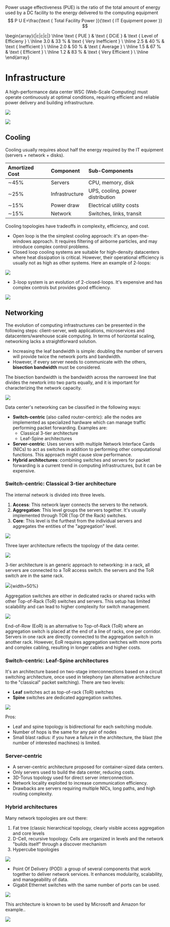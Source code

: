 
Power usage effectiveness (PUE) is the ratio of the total amount of energy used by a DC facility to the energy delivered to the computing equipment
$$
P U E=\frac{\text { Total Facility Power }}{\text { IT Equipment power }}
$$

\begin{array}{|c|c|c|}
\hline \text { PUE } & \text { DCiE } & \text { Level of Efficieny } \\
\hline 3.0 & 33 \% & \text { Very Inefficient } \\
\hline 2.5 & 40 \% & \text { Inefficient } \\
\hline 2.0 & 50 \% & \text { Average } \\
\hline 1.5 & 67 \% & \text { Efficient } \\
\hline 1.2 & 83 \% & \text { Very Efficient } \\
\hline
\end{array}

# Infrastructure

A high-performance data center WSC (Web-Scale Computing) must operate continuously at optimal conditions, requiring efficient and reliable power delivery and building infrastructure. 

![](images/Pasted%20image%2020230325194410.png)


![](images/Pasted%20image%2020230325194355.png)

## Cooling

Cooling usually requires about half the energy required by the IT equipment (servers + network + disks).

| Amortized Cost | Component | Sub-Components |
| :--- | :--- | :--- |
| ∼45% | Servers | CPU, memory, disk |
| ∼25% | Infrastructure | UPS, cooling, power distribution |
| ∼15% | Power draw | Electrical utility costs |
| ∼15% | Network | Switches, links, transit |

Cooling topologies have tradeoffs in complexity, efficiency, and cost.

- Open loop is the the simplest cooling approach: it's an open-the-windows approach. It requires filtering of airborne particles, and may introduce complex control problems.
- Closed loop cooling systems are suitable for high-density datacenters where heat dissipation is critical. However, their operational efficiency is usually not as high as other systems. Here an example of 2-loops:

![](images/Pasted%20image%2020230325200836.png)

- 3-loop system is an evolution of 2-closed-loops. It's expensive and has complex controls but provides good efficiency.

![](images/Pasted%20image%2020230325200850.png)

## Networking

The evolution of computing infrastructures can be presented in the following steps: client-server, web applications, microservices and datacenters/warehouse scale computing. 
In terms of horizontal scaling, networking lacks a straightforward solution. 

- Increasing the leaf bandwidth is simple: doubling the number of servers will provide twice the network ports and bandwidth. 
- However, if every server needs to communicate with the others, **bisection bandwidth** must be considered. 

The bisection bandwidth is the bandwidth across the narrowest line that divides the newtork into two parts equally, and it is important for characterizing the network capacity.

![](images/a6a1250b7866c595bd53bf0f4e3f3f5c.png)

Data center's networking can be classified in the following ways: 

- **Switch-centric** (also called router-centric): alle the nodes are implemented as specialized hardware which can manage traffic performing packet forwarding. Examples are:
	- Classical 3-tier architecture
	- Leaf-Spine architectures
- **Server-centric**: Uses servers with multiple Network Interface Cards (NICs) to act as switches in addition to performing other computational functions. This approach might cause slow performance.
- **Hybrid architectures**: combining switches and servers for packet forwarding is a current trend in computing infrastructures, but it can be expensive. 

### Switch-centric: Classical 3-tier architecture

The internal network is divided into three levels.

1. **Access**: This network layer connects the servers to the network.
2. **Aggregation**: This level groups the servers together.  It's usually implemented through TOR (Top Of the Rack) switches. 
3. **Core**: This level is the furthest from the individual servers and aggregates the entities of the "aggregation" level.

![](images/99c44299a39fd8b7b4d0026c4c484de1.png)

Three layer architecture reflects the topology of the data center.

![](images/ce9644a1496d5d35b5d4c09e02ab2f52.png)

3-tier architecture is an generic approach to networking: in a rack, all servers are connected to a ToR access switch. the servers and the ToR switch are in the same rack.

![](images/121bb5fac22a7cdad8a38cbb2d559b1a.png){width=50%}

Aggregation switches are either in dedicated racks or shared racks with other Top-of-Rack (ToR) switches and servers. This setup has limited scalability and can lead to higher complexity for switch management.


![](bce7fdba24a18c9e92db4f5b0d6447e5.png)


End-of-Row (EoR) is an alternative to Top-of-Rack (ToR) where an aggregation switch is placed at the end of a line of racks, one per corridor. Servers in one rack are directly connected to the aggregation switch in another rack. However, EoR requires aggregation switches with more ports and complex cabling, resulting in longer cables and higher costs.


### Switch-centric: Leaf-Spine architectures

It's an architecture based on two-stage interconnections based on a circuit switching architecture, once used in telephony (an alternative architecture to the "classical" packet switching). There are two levels:

- **Leaf** switches act as top-of-rack (ToR) switches  
- **Spine** switches are dedicated aggregation switches.

![](images/6881ad700b7fc1cd794da7d22be84759.png)

Pros: 

- Leaf and spine topology is bidirectional for each switching module.
- Number of hops is the same for any pair of nodes
- Small blast radius: if you have a failure in the architecture, the blast (the number of interested machines) is limited.

### Server-centric 

- A server-centric architecture proposed for container-sized data centers.
- Only servers used to build the data center, reducing costs.
- 3D-Torus topology used for direct server interconnection.
- Network locality exploited to increase communication efficiency.
- Drawbacks are servers requiring multiple NICs, long paths, and high routing complexity.

### Hybrid architectures 

Many network topologies are out there:

1. Fat tree (classic hierarchical topology, clearly visible access aggregation and core levels
2.  D-Cell, recursive topology. Cells are organized in levels and the network \"builds itself\" through a discover mechanism
3. Hypercube topologies

![](images/015593df3780bfe403a95cffd03a93bf.png)



- Point Of Delivery (POD): a group of several components that work together to deliver network services. It enhances modularity, scalability, and manageability of data.
- Gigabit Ethernet switches with the same number of ports can be used.

![](images/1906714cfb66f03d300f8723052addf8.png)

This architecture is known to be used by Microsoft and Amazon for example..

![](images/7cc2aaf3787e14b8084547ebf1e02aac.png)

